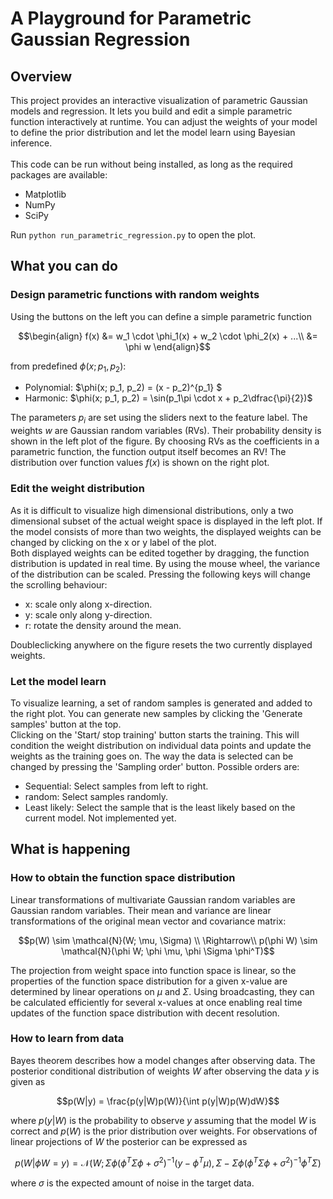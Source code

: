 # A Playground for Parametric Gaussian Regression

## Overview
This project provides an interactive visualization of parametric Gaussian models and regression. It lets you build and edit a simple parametric function interactively at runtime. You can adjust the weights of your model to define the prior distribution and let the model learn using Bayesian inference.\
\
This code can be run without being installed, as long as the required packages are available:
- Matplotlib
- NumPy
- SciPy

Run `python run_parametric_regression.py` to open the plot.

## What you can do

### Design parametric functions with random weights

Using the buttons on the left you can define a simple parametric function
```math
\begin{align}
f(x) &= w_1 \cdot \phi_1(x) + w_2 \cdot \phi_2(x) + ...\\
&= \phi w
\end{align}
```
from predefined $\phi(x; p_1, p_2)$:

- Polynomial: $\phi(x; p_1, p_2) = (x - p_2)^{p_1} $
- Harmonic: $\phi(x; p_1, p_2) = \sin(p_1\pi \cdot x + p_2\dfrac{\pi}{2})$

The parameters $p_i$ are set using the sliders next to the feature label. The weights $w$ are Gaussian random variables (RVs). Their probability density is shown in the left plot of the figure. By choosing RVs as the coefficients in a parametric function, the function output itself becomes an RV! The distribution over function values $f(x)$ is shown on the right plot.

### Edit the weight distribution
As it is difficult to visualize high dimensional distributions, only a two dimensional subset of the actual weight space is displayed in the left plot. If the model consists of more than two weights, the displayed weights can be changed by clicking on the x or y label of the plot.\
Both displayed weights can be edited together by dragging, the function distribution is updated in real time. By using the mouse wheel, the variance of the distribution can be scaled. Pressing the following keys will change the scrolling behaviour:

- x: scale only along x-direction.
- y: scale only along y-direction.
- r: rotate the density around the mean.

Doubleclicking anywhere on the figure resets the two currently displayed weights.


### Let the model learn

To visualize learning, a set of random samples is generated and added to the right plot. You can generate new samples by clicking the 'Generate samples' button at the top.\
Clicking on the 'Start/ stop training' button starts the training. This will condition the weight distribution on individual data points and update the weights as the training goes on. The way the data is selected can be changed by pressing the 'Sampling order' button. Possible orders are:
- Sequential: Select samples from left to right.
- random: Select samples randomly.
- Least likely: Select the sample that is the least likely based on the current model. Not implemented yet.

## What is happening

### How to obtain the function space distribution

Linear transformations of multivariate Gaussian random variables are Gaussian random variables. Their mean and variance are linear transformations of the original mean vector and covariance matrix:

```math
p(W) \sim \mathcal{N}(W; \mu, \Sigma)
\\
\Rightarrow\\
p(\phi W) \sim \mathcal{N}(\phi W; \phi \mu, \phi \Sigma \phi^T)
```

The projection from weight space into function space is linear, so the properties of the function space distribution for a given x-value are determined by linear operations on $\mu$ and $\Sigma$. Using broadcasting, they can be calculated efficiently for several x-values at once enabling real time updates of the function space distribution with decent resolution.

### How to learn from data

Bayes theorem describes how a model changes after observing data.
The posterior conditional distribution of weights $W$ after observing the data $y$ is given as
```math
p(W|y) = \frac{p(y|W)p(W)}{\int p(y|W)p(W)dW}
```
where $p(y|W)$ is the probability to observe $y$ assuming that the model $W$ is correct and $p(W)$ is the prior distribution over weights. For observations of linear projections of $W$ the posterior can be expressed as

```math
p(W|\phi W = y) = \mathcal{N}(W;\Sigma \phi (\phi^T \Sigma \phi + \sigma^2)^{-1}(y - \phi^T \mu), \Sigma - \Sigma \phi(\phi^T \Sigma \phi + \sigma^2)^{-1}\phi^T \Sigma)
```
where $\sigma$ is the expected amount of noise in the target data.
